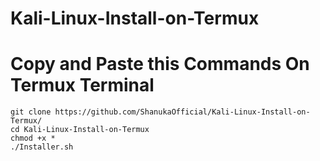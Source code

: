 # Kali-Linux-Install-on-Termux
# Copy and Paste this Commands On Termux Terminal
```
git clone https://github.com/ShanukaOfficial/Kali-Linux-Install-on-Termux/
cd Kali-Linux-Install-on-Termux
chmod +x *
./Installer.sh
```
